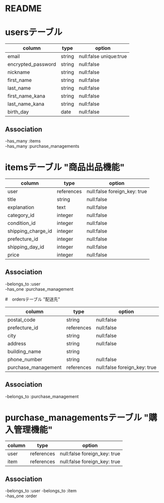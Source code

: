 # README

# usersテーブル　　

|        column      |   type   |         option          |
|--------------------|----------|------------------------ |
| email              |  string  | null:false unique:true  |
| encrypted_password |  string  | null:false              |
| nickname           |  string  | null:false              |
| first_name         |  string  | null:false              |
| last_name          |  string  | null:false              |
| first_name_kana    |  string  | null:false              |
| last_name_kana     |  string  | null:false              |
| birth_day          |   date   | null:false              |

## Association
-has_many :items  
-has_many :purchase_managements  

# itemsテーブル "商品出品機能"

|          column         |     type     |            option            |
|-------------------------|--------------|------------------------------|
| user                    |  references  | null:false foreign_key: true |
| title                   |    string    | null:false                   |
| explanation             |     text     | null:false                   |
| category_id             |    integer   | null:false                   |
| condition_id            |    integer   | null:false                   |
| shipping_charge_id      |    integer   | null:false                   |
| prefecture_id           |    integer   | null:false                   |
| shipping_day_id         |    integer   | null:false                   |
| price                   |    integer   | null:false                   |

## Association
-belongs_to :user  
-has_one :purchase_management  

#　ordersテーブル "配送先"

|          column         |     type     |            option            |
|-------------------------|--------------|------------------------------|
| postal_code             |    string    | null:false                   |
| prefecture_id           |  references  | null:false                   |
| city                    |    string    | null:false                   |
| address                 |    string    | null:false                   |
| building_name           |    string    |                              |
| phone_number            |    string    | null:false                   |
| purchase_management     |  references  | null:false foreign_key: true |


## Association  
-belongs_to :purchase_management  

# purchase_managementsテーブル "購入管理機能"

|          column         |     type     |            option            |
|-------------------------|--------------|------------------------------|
| user                    |  references  | null:false foreign_key: true |
| item                    |  references  | null:false foreign_key: true |

## Association  
-belongs_to :user 
-belongs_to :item  
-has_one :order




